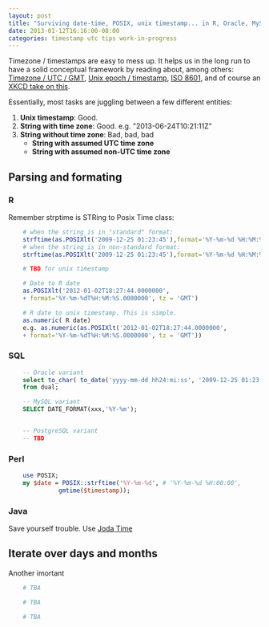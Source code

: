 ```yaml
---
layout: post
title: "Surviving date-time, POSIX, unix timestamp... in R, Oracle, MySQL, perl"
date: 2013-01-12T16:16:00-08:00
categories: timestamp utc tips work-in-progress
---
```


Timezone / timestamps are easy to mess up. 
It helps us in the long run
to have a solid conceptual framework 
by reading about, among others:
[Timezone / UTC / GMT](http://en.wikipedia.org/wiki/Coordinated_Universal_Time),
[Unix epoch / timestamp](http://en.wikipedia.org/wiki/Unix_time),
[ISO 8601](https://en.wikipedia.org/wiki/ISO_8601),
and of course an [XKCD take on this](http://xkcd.com/1179/).

Essentially, most tasks are juggling between a few different entities:

1. **Unix timestamp**: Good.
1. **String with time zone**: Good. e.g. "2013-06-24T10:21:11Z"
1. **String without time zone**: Bad, bad, bad
    * **String with assumed UTC time zone**
    * **String with assumed non-UTC time zone**

## Parsing and formating
### R

Remember strptime is STRing to Posix Time class:


``` r
    # when the string is in "standard" format:
    strftime(as.POSIXlt('2009-12-25 01:23:45'),format='%Y-%m-%d %H:%M:%S')
    # when the string is in non-standard format:
    strftime(as.POSIXlt('2009-12-25 01:23:45'),format='%Y-%m-%d %H:%M:%S')

    # TBD for unix timestamp

    # Date to R date
    as.POSIXlt('2012-01-02T18:27:44.0000000',
    + format='%Y-%m-%dT%H:%M:%S.0000000', tz = 'GMT')

    # R date to unix timestamp. This is simple.
    as.numeric( R date)
    e.g. as.numeric(as.POSIXlt('2012-01-02T18:27:44.0000000',
    + format='%Y-%m-%dT%H:%M:%S.0000000', tz = 'GMT'))

```



### SQL

``` sql
    -- Oracle variant
    select to_char( to_date('yyyy-mm-dd hh24:mi:ss', '2009-12-25 01:23:45'), 'mm/dd/yyyy hh24:mi:ss')
    from dual;

    -- MySQL variant
    SELECT DATE_FORMAT(xxx,'%Y-%m');


    -- PostgreSQL variant
    -- TBD
```

### Perl

``` perl
    use POSIX;
    my $date = POSIX::strftime('%Y-%m-%d', # '%Y-%m-%d %H:00:00',
              gmtime($timestamp));
```

### Java

Save yourself trouble. Use [Joda Time](http://www.joda.org/joda-time/)


## Iterate over days and months
Another imortant 


``` bash
    # TBA
```

``` python
    # TBA
```

``` r
    # TBA
````
